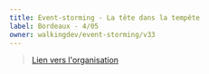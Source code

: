 ```yaml
---
title: Event-storming - La tête dans la tempête 
label: Bordeaux - 4/05
owner: walkingdev/event-storming/v33
---
```


> [Lien vers l'organisation](http://walkingdev.fr)
